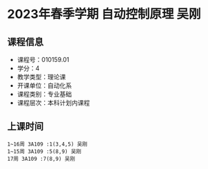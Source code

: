 # 2023年春季学期 自动控制原理 吴刚






## 课程信息

- 课程号：010159.01
- 学分：4
- 教学类型：理论课
- 开课单位：自动化系
- 课程类别：专业基础
- 课程层次：本科计划内课程

## 上课时间

```
1~16周 3A109 :1(3,4,5) 吴刚
1~15周 3A109 :5(8,9) 吴刚
17周 3A109 :7(8,9) 吴刚
```

